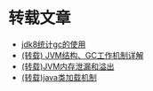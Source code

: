# 转载文章

* [jdk8统计gc的使用](https://blog.csdn.net/weixin_42697074/article/details/105539619)
* [(转载) JVM结构、GC工作机制详解 ](http://blog.csdn.net/tonytfjing/article/details/44278233)
* [(转载)JVM内存泄漏和溢出 ](http://blog.csdn.net/buutterfly/article/details/6617375)
* [(转载)java类加载机制](http://www.cnblogs.com/panxuejun/p/5875481.html)